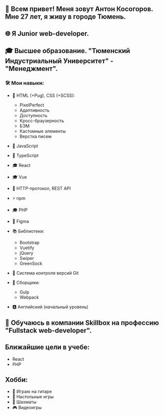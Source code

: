 ## 👋 Всем привет! Меня зовут Антон Косогоров. Мне 27 лет, я живу в городе Тюмень. 
## 🌐 Я Junior web-developer.
## 🎓 Высшее образование. "Тюменский Индустриальный Университет" - "Менеджмент".

### 🛠 Мои навыки:
  - 🎨 HTML (+Pug), CSS (+SCSS): 
    - PixelPerfect
    - Адаптивность
    - Доступность
    - Кросс-браузерность
    - БЭМ
    - Кастомные элементы
    - Верстка писем  
      
  - 📒 JavaScript
  - 📒 TypeScript
  - 🎓 React
  - 🎓 Vue
  - 📡 HTTP-протокол, REST API
  - ⚡ npm
  - 🎓 PHP
  - 🎨 Figma
  - 📚 Библиотеки: 
    - Bootstrap
    - Vuetify
    - jQuery
    - Swiper
    - GreenSock 
        
  - 📁 Система контроля версий Git
  - 🔨 Сборщики:
    - Gulp
    - Webpack
  
  - 🅰 Английский (начальный уровень)
  
## 🌱 Обучаюсь в компании Skillbox на профессию "Fullstack web-developer".
## Ближайшие цели в учебе:   
  - React
  - PHP
 
## Хобби: 
 - 🎸 Играю на гитаре
 - 🎲 Настольные игры
 - 🐎 Шахматы
 - 🎮 Видеоигры
